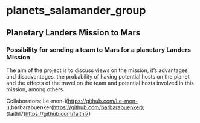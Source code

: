 # planets_salamander_group
## Planetary Landers Mission to Mars
### Possibility for sending a team to Mars for a planetary Landers Mission

The aim of the project is to discuss views on the mission, it’s advantages and disadvantages, the probability of having potential hosts on the planet and the effects of the travel on the team and potential hosts involved in this mission, among others.

Collaborators: Le-mon-i(https://github.com/Le-mon-i);barbarabuenker(https://github.com/barbarabuenker);(faithl7(https://github.com/faithl7)
